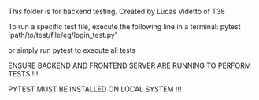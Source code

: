 This folder is for backend testing. Created by Lucas Videtto of T38

To run a specific test file, execute the following line in a terminal:
    pytest 'path/to/test/file/eg/login_test.py'

or simply run pytest to execute all tests

ENSURE BACKEND AND FRONTEND SERVER ARE RUNNING TO PERFORM TESTS !!!

PYTEST MUST BE INSTALLED ON LOCAL SYSTEM !!!